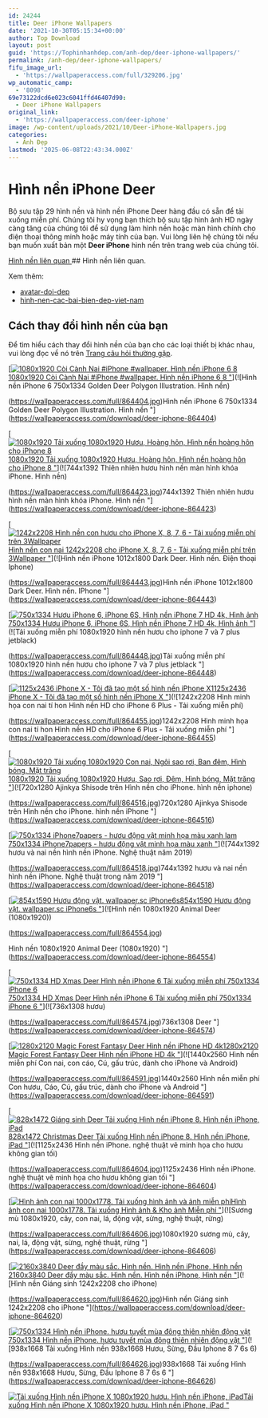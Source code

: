 ```yaml
---
id: 24244
title: Deer iPhone Wallpapers
date: '2021-10-30T05:15:34+00:00'
author: Top Download
layout: post
guid: 'https://Tophinhanhdep.com/anh-dep/deer-iphone-wallpapers/'
permalink: /anh-dep/deer-iphone-wallpapers/
fifu_image_url:
  - 'https://wallpaperaccess.com/full/329206.jpg'
wp_automatic_camp:
  - '8098'
69e73122dcd6e023c6041ffd46407d90:
  - Deer iPhone Wallpapers
original_link:
  - 'https://wallpaperaccess.com/deer-iphone'
image: /wp-content/uploads/2021/10/Deer-iPhone-Wallpapers.jpg
categories:
  - Ảnh Đẹp
lastmod: '2025-06-08T22:43:34.000Z'
---
```

# Hình nền iPhone Deer

Bộ sưu tập 29 hình nền và hình nền iPhone Deer hàng đầu có sẵn để tải xuống miễn phí. Chúng tôi hy vọng bạn thích bộ sưu tập hình ảnh HD ngày càng tăng của chúng tôi để sử dụng làm hình nền hoặc màn hình chính cho điện thoại thông minh hoặc máy tính của bạn. Vui lòng liên hệ chúng tôi nếu bạn muốn xuất bản một **Deer iPhone** hình nền trên trang web của chúng tôi.

[Hình nền liên quan ](#related) ## Hình nền liên quan.

   
 Xem thêm:

   
- [avatar-doi-dep](https://tophinhanhdep.com/anh-avatar/avatar-doi-dep/)
- [hinh-nen-cac-bai-bien-dep-viet-nam](https://tophinhanhdep.com/anh-dep/hinh-nen-cac-bai-bien-dep-viet-nam/)

## Cách thay đổi hình nền của bạn

Để tìm hiểu cách thay đổi hình nền của bạn cho các loại thiết bị khác nhau, vui lòng đọc về nó trên [Trang câu hỏi thường gặp](https://tophinhanhdep.com/faq/).

  
[[![1080x1920 Còi Cành Nai #iPhone #wallpaper.  Hình nền iPhone 6 8](https://wallpaperaccess.com/full/329206.jpg)1080x1920 Còi Cành Nai #iPhone #wallpaper. Hình nền iPhone 6 8 "](https://wallpaperaccess.com/download/deer-iphone-329206)](![Hình nền iPhone 6 750x1334 Golden Deer Polygon Illustration.  Hình nền)

(https://wallpaperaccess.com/full/864404.jpg)Hình nền iPhone 6 750x1334 Golden Deer Polygon Illustration. Hình nền "](https://wallpaperaccess.com/download/deer-iphone-864404)

[[![1080x1920 Tải xuống 1080x1920 Hươu, Hoàng hôn, Hình nền hoàng hôn cho iPhone 8](https://wallpaperaccess.com/full/864406.jpg)1080x1920 Tải xuống 1080x1920 Hươu, Hoàng hôn, Hình nền hoàng hôn cho iPhone 8 "](https://wallpaperaccess.com/download/deer-iphone-864406)](![744x1392 Thiên nhiên hươu hình nền màn hình khóa iPhone.  Hình nền)

(https://wallpaperaccess.com/full/864423.jpg)744x1392 Thiên nhiên hươu hình nền màn hình khóa iPhone. Hình nền "](https://wallpaperaccess.com/download/deer-iphone-864423)

[[![1242x2208 Hình nền con hươu cho iPhone X, 8, 7, 6 - Tải xuống miễn phí trên 3Wallpaper](https://wallpaperaccess.com/full/864426.jpg)Hình nền con nai 1242x2208 cho iPhone X, 8, 7, 6 - Tải xuống miễn phí trên 3Wallpaper "](https://wallpaperaccess.com/download/deer-iphone-864426)](![Hình nền iPhone 1012x1800 Dark Deer.  Hình nền.  Điện thoại Iphone)

(https://wallpaperaccess.com/full/864443.jpg)Hình nền iPhone 1012x1800 Dark Deer. Hình nền. IPhone "](https://wallpaperaccess.com/download/deer-iphone-864443)

[[![750x1334 Hươu iPhone 6, iPhone 6S, Hình nền iPhone 7 HD 4k, Hình ảnh](https://wallpaperaccess.com/full/864447.jpg)750x1334 Hươu iPhone 6, iPhone 6S, Hình nền iPhone 7 HD 4k, Hình ảnh "](https://wallpaperaccess.com/download/deer-iphone-864447)](![Tải xuống miễn phí 1080x1920 hình nền hươu cho iphone 7 và 7 plus jetblack)

(https://wallpaperaccess.com/full/864448.jpg)Tải xuống miễn phí 1080x1920 hình nền hươu cho iphone 7 và 7 plus jetblack "](https://wallpaperaccess.com/download/deer-iphone-864448)

[[![1125x2436 iPhone X - Tôi đã tạo một số hình nền iPhone X](https://wallpaperaccess.com/full/864449.jpg)1125x2436 iPhone X - Tôi đã tạo một số hình nền iPhone X "](https://wallpaperaccess.com/download/deer-iphone-864449)](![1242x2208 Hình minh họa con nai tí hon Hình nền HD cho iPhone 6 Plus - Tải xuống miễn phí)

(https://wallpaperaccess.com/full/864455.jpg)1242x2208 Hình minh họa con nai tí hon Hình nền HD cho iPhone 6 Plus - Tải xuống miễn phí "](https://wallpaperaccess.com/download/deer-iphone-864455)

[[![1080x1920 Tải xuống 1080x1920 Con nai, Ngôi sao rơi, Ban đêm, Hình bóng, Mặt trăng](https://wallpaperaccess.com/full/864461.jpg)1080x1920 Tải xuống 1080x1920 Hươu, Sao rơi, Đêm, Hình bóng, Mặt trăng "](https://wallpaperaccess.com/download/deer-iphone-864461)](![720x1280 Ajinkya Shisode trên Hình nền cho iPhone.  hình nền iphone)

(https://wallpaperaccess.com/full/864516.jpg)720x1280 Ajinkya Shisode trên Hình nền cho iPhone. hình nền iPhone "](https://wallpaperaccess.com/download/deer-iphone-864516)

[[![750x1334 iPhone7papers - hươu động vật minh họa màu xanh lam](https://wallpaperaccess.com/full/864517.jpg)750x1334 iPhone7papers - hươu động vật minh họa màu xanh "](https://wallpaperaccess.com/download/deer-iphone-864517)](![744x1392 hươu và nai nền hình nền iPhone.  Nghệ thuật năm 2019)

(https://wallpaperaccess.com/full/864518.jpg)744x1392 hươu và nai nền hình nền iPhone. Nghệ thuật trong năm 2019 "](https://wallpaperaccess.com/download/deer-iphone-864518)

[[![854x1590 Hươu động vật.  wallpaper.sc iPhone6s](https://wallpaperaccess.com/full/864551.jpg)854x1590 Hươu động vật. wallpaper.sc iPhone6s "](https://wallpaperaccess.com/download/deer-iphone-864551)](![Hình nền 1080x1920 Animal Deer (1080x1920))

(https://wallpaperaccess.com/full/864554.jpg)

Hình nền 1080x1920 Animal Deer (1080x1920) "](https://wallpaperaccess.com/download/deer-iphone-864554)

[[![750x1334 HD Xmas Deer Hình nền iPhone 6 Tải xuống miễn phí 750x1334 iPhone 6](https://wallpaperaccess.com/full/864571.jpg)750x1334 HD Xmas Deer Hình nền iPhone 6 Tải xuống miễn phí 750x1334 iPhone 6 "](https://wallpaperaccess.com/download/deer-iphone-864571)](![736x1308 hươu)

(https://wallpaperaccess.com/full/864574.jpg)736x1308 Deer "](https://wallpaperaccess.com/download/deer-iphone-864574)

[[![1280x2120 Magic Forest Fantasy Deer Hình nền iPhone HD 4k](https://wallpaperaccess.com/full/864590.jpg)1280x2120 Magic Forest Fantasy Deer Hình nền iPhone HD 4k "](https://wallpaperaccess.com/download/deer-iphone-864590)](![1440x2560 Hình nền miễn phí Con nai, con cáo, Cú, gấu trúc, dành cho iPhone và Android)

(https://wallpaperaccess.com/full/864591.jpg)1440x2560 Hình nền miễn phí Con hươu, Cáo, Cú, gấu trúc, dành cho iPhone và Android "](https://wallpaperaccess.com/download/deer-iphone-864591)

[[![828x1472 Giáng sinh Deer Tải xuống Hình nền iPhone 8.  Hình nền iPhone, iPad](https://wallpaperaccess.com/full/864598.jpg)828x1472 Christmas Deer Tải xuống Hình nền iPhone 8. Hình nền iPhone, iPad "](https://wallpaperaccess.com/download/deer-iphone-864598)](![1125x2436 Hình nền iPhone.  nghệ thuật vẽ minh họa cho hươu không gian tối)

(https://wallpaperaccess.com/full/864604.jpg)1125x2436 Hình nền iPhone. nghệ thuật vẽ minh họa cho hươu không gian tối "](https://wallpaperaccess.com/download/deer-iphone-864604)

[[![Hình ảnh con nai 1000x1778.  Tải xuống hình ảnh và ảnh miễn phí](https://wallpaperaccess.com/full/864605.jpg)Hình ảnh con nai 1000x1778. Tải xuống Hình ảnh &amp; Kho ảnh Miễn phí "](https://wallpaperaccess.com/download/deer-iphone-864605)](![Sương mù 1080x1920, cây, con nai, lá, động vật, sừng, nghệ thuật, rừng)

(https://wallpaperaccess.com/full/864606.jpg)1080x1920 sương mù, cây, nai, lá, động vật, sừng, nghệ thuật, rừng "](https://wallpaperaccess.com/download/deer-iphone-864606)

[[![2160x3840 Deer đầy màu sắc.  Hình nền.  Hình nền iPhone, Hình nền](https://wallpaperaccess.com/full/864616.jpg)2160x3840 Deer đầy màu sắc. Hình nền. Hình nền iPhone, Hình nền "](https://wallpaperaccess.com/download/deer-iphone-864616)](![Hình nền Giáng sinh 1242x2208 cho iPhone)

(https://wallpaperaccess.com/full/864620.jpg)Hình nền Giáng sinh 1242x2208 cho iPhone "](https://wallpaperaccess.com/download/deer-iphone-864620)

[[![750x1334 Hình nền iPhone.  hươu tuyết mùa đông thiên nhiên động vật](https://wallpaperaccess.com/full/864624.jpg)750x1334 Hình nền iPhone. hươu tuyết mùa đông thiên nhiên động vật "](https://wallpaperaccess.com/download/deer-iphone-864624)](![938x1668 Tải xuống Hình nền 938x1668 Hươu, Sừng, Đầu Iphone 8 7 6s 6)

(https://wallpaperaccess.com/full/864626.jpg)938x1668 Tải xuống Hình nền 938x1668 Hươu, Sừng, Đầu Iphone 8 7 6s 6 "](https://wallpaperaccess.com/download/deer-iphone-864626)

[![Tải xuống Hình nền iPhone X 1080x1920 hươu.  Hình nền iPhone, iPad](https://wallpaperaccess.com/full/864630.jpg)Tải xuống Hình nền iPhone X 1080x1920 hươu. Hình nền iPhone, iPad "](https://wallpaperaccess.com/download/deer-iphone-864630)

